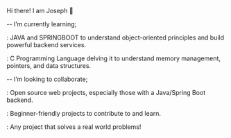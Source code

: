 Hi there! I am Joseph 👋

-- I’m currently learning;

: JAVA and SPRINGBOOT to understand object-oriented principles and build powerful backend services.

: C Programming Language delving it to understand memory management, pointers, and data structures.   

-- I’m looking to collaborate;

: Open source web projects, especially those with a Java/Spring Boot backend.

: Beginner-friendly projects to contribute to and learn.

: Any project that solves a real world problems!


